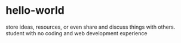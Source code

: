# hello-world
store ideas, resources, or even share and discuss things with others. 
student with no coding and web development experience
